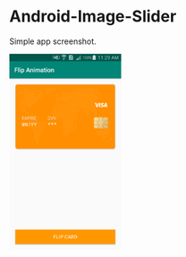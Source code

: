 # Android-Image-Slider

Simple app screenshot.

<a target='_blank'><img class='header-img' width=200px height=350px src='https://raw.githubusercontent.com/MtsRovari/Android-Credit-Card-Flip-Animation/master/app/src/main/res/drawable/credit_card_screenshot.png' /></a>

